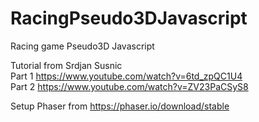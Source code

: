 # RacingPseudo3DJavascript
Racing game Pseudo3D Javascript

Tutorial from Srdjan Susnic  
Part 1 https://www.youtube.com/watch?v=6td_zpQC1U4  
Part 2 https://www.youtube.com/watch?v=ZV23PaCSyS8  

Setup Phaser from https://phaser.io/download/stable  

